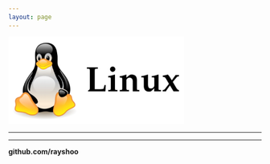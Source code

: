 ```yaml
---
layout: page
---
```


<img src="/assets/images/linux.png" alt="linux" width="25%" style="min-width:350px;">

<hr/>


<hr/>

**github.com/rayshoo**